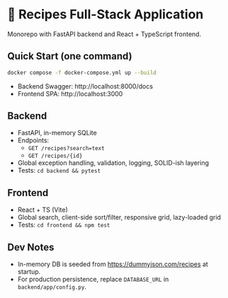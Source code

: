 # 🍳 Recipes Full-Stack Application

Monorepo with FastAPI backend and React + TypeScript frontend.

## Quick Start (one command)
```bash
docker compose -f docker-compose.yml up --build
```

- Backend Swagger: http://localhost:8000/docs
- Frontend SPA:    http://localhost:3000

## Backend
- FastAPI, in-memory SQLite
- Endpoints:
  - `GET /recipes?search=text`
  - `GET /recipes/{id}`
- Global exception handling, validation, logging, SOLID-ish layering
- Tests: `cd backend && pytest`

## Frontend
- React + TS (Vite)
- Global search, client-side sort/filter, responsive grid, lazy-loaded grid
- Tests: `cd frontend && npm test`

## Dev Notes
- In-memory DB is seeded from https://dummyjson.com/recipes at startup.
- For production persistence, replace `DATABASE_URL` in `backend/app/config.py`.
